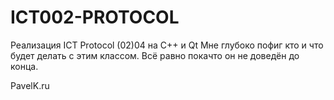 ICT002-PROTOCOL
===============

Реализация ICT Protocol (02)04 на C++ и Qt
Мне глубоко пофиг кто и что будет делать с этим классом.
Всё равно покачто он не доведён до конца. 

PavelK.ru
